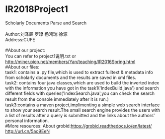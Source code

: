 # IR2018Project1
Scholarly Documents Parse and Search
<br/>
<br/>
Author:刘泽辰 罗璨 杨鸿瑞 徐源
<br/>
Address:CUFE
<br/>
<br/>
#About our project:
<br/>
You can refer to project1说明.txt or http://miner.picp.net/members/Yan/teaching/IR2016Spring.html
<br/>
#About our files:
<br/>
task1: contains a .py file,which is used to extract fulltext & metadata info from scholarly documents and the results are saved in xml files.
<br/>
task2: contains four java classes,which are used to build the inverted index with the information you have got in the task1('IndexBuild.java') and  search different fields with queries('IndexSearch.java',you can check the search result from the console immediately after it is run.）
<br/>
task3:contains a maven project,implimenting a simple web search interface to show your search result.The small search engine provides the users with a list of results after a query is submitted and the links about the authors' personal information.
<br/>
#More resources:
About grobid:https://grobid.readthedocs.io/en/latest/
<br/>
             http://url.cn/5ao9EeN
